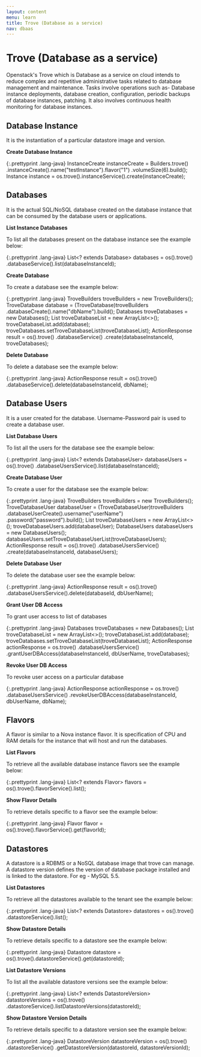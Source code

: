 ```yaml
---
layout: content
menu: learn
title: Trove (Database as a service)
nav: dbaas
---
```


# Trove (Database as a service)

Openstack's Trove which is Database as a service on cloud intends to reduce complex and repetitive administrative tasks related to database management and maintenance. Tasks involve operations such as- Database instance deployments, database creation, configuration, periodic backups of database instances, patching. It also involves continuous health monitoring for database instances.

## Database Instance

It is the instantiation of a particular datastore image and version.

**Create Database Instance**

{:.prettyprint .lang-java}
    InstanceCreate instanceCreate = Builders.trove()
                .instanceCreate().name("testInstance").flavor("1")
                .volumeSize(6).build();
    Instance instance = os.trove().instanceService().create(instanceCreate);



## Databases

It is the actual SQL/NoSQL database created on the database instance that can be consumed by the database users or applications.

**List Instance Databases**

To list all the databases present on the database instance see the example below:

{:.prettyprint .lang-java}
    List<? extends Database> databases = os().trove()
                .databaseService().list(databaseInstanceId);

**Create Database**

To create a database see the example below:

{:.prettyprint .lang-java}
    TroveBuilders troveBuilders = new TroveBuilders();
    TroveDatabase database = (TroveDatabase)troveBuilders
                .databaseCreate().name("dbName").build();
    Databases troveDatabases = new Databases();
    List<TroveDatabase> troveDatabaseList = new ArrayList<>();
    troveDatabaseList.add(database);
    troveDatabases.setTroveDatabaseList(troveDatabaseList);
    ActionResponse result = os().trove()
                .databaseService()
                .create(databaseInstanceId, troveDatabases);

**Delete Database**

To delete a database see the example below:

{:.prettyprint .lang-java}
    ActionResponse result = os().trove()
                .databaseService().delete(databaseInstanceId, dbName);



## Database Users

It is a user created for the database. Username-Password pair is used to create a database user.

**List Database Users**

To list all the users for the database see the example below:

{:.prettyprint .lang-java}
    List<? extends DatabaseUser> databaseUsers = os().trove()
                .databaseUsersService().list(databaseInstanceId);

**Create Database User**

To create a user for the database see the example below:

{:.prettyprint .lang-java}
    TroveBuilders troveBuilders = new TroveBuilders();
    TroveDatabaseUser databaseUser = (TroveDatabaseUser)troveBuilders
                .databaseUserCreate().username("userName")
                .password("password").build();
    List<TroveDatabaseUser> troveDatabaseUsers = new ArrayList<>();
    troveDatabaseUsers.add(databaseUser);
    DatabaseUsers databaseUsers = new DatabaseUsers();
    databaseUsers.setTroveDatabaseUserList(troveDatabaseUsers);
    ActionResponse result = os().trove()
                .databaseUsersService()
                .create(databaseInstanceId, databaseUsers);

**Delete Database User**

To delete the database user see the example below:

{:.prettyprint .lang-java}
    ActionResponse result = os().trove()
                .databaseUsersService().delete(databaseId, dbUserName);

**Grant User DB Access**

To grant user access to list of databases

{:.prettyprint .lang-java}
    Databases troveDatabases = new Databases();
    List<TroveDatabase> troveDatabaseList = new ArrayList<>();
    troveDatabaseList.add(database);
    troveDatabases.setTroveDatabaseList(troveDatabaseList);
    ActionResponse actionResponse = os.trove()
                .databaseUsersService()
                .grantUserDBAccess(databaseInstanceId, dbUserName, troveDatabases);

**Revoke User DB Access**

To revoke user access on a particular database

{:.prettyprint .lang-java}
    ActionResponse actionResponse = os.trove()
                .databaseUsersService()
                .revokeUserDBAccess(databaseInstanceId, dbUserName, dbName);



## Flavors

A flavor is similar to a Nova instance flavor. It is specification of CPU and RAM details for the instance that will host and run the databases.

**List Flavors**

To retrieve all the available database instance flavors see the example below:

{:.prettyprint .lang-java}
    List<? extends Flavor> flavors = os().trove().flavorService().list();

**Show Flavor Details**

To retrieve details specific to a flavor see the example below:

{:.prettyprint .lang-java}
    Flavor flavor = os().trove().flavorService().get(flavorId);



## Datastores

A datastore is a RDBMS or a NoSQL database image that trove can manage. A datastore version defines the version of database package installed and is linked to the datastore. For eg - MySQL 5.5.

**List Datastores**

To retrieve all the datastores available to the tenant see the example below:

{:.prettyprint .lang-java}
    List<? extends Datastore> datastores = os().trove()
                .datastoreService().list();

**Show Datastore Details**

To retrieve details specific to a datastore see the example below:

{:.prettyprint .lang-java}
    Datastore datastore = os().trove().datastoreService().get(datastoreId);

**List Datastore Versions**

To list all the available datastore versions see the example below:

{:.prettyprint .lang-java}
    List<? extends DatastoreVersion> datastoreVersions = os().trove()
                .datastoreService().listDatastoreVersions(datastoreId);

**Show Datastore Version Details**

To retrieve details specific to a datastore version see the example below:

{:.prettyprint .lang-java}
    DatastoreVersion datastoreVersion = os().trove()
                .datastoreService()
                .getDatastoreVersion(datastoreId, datastoreVersionId);

